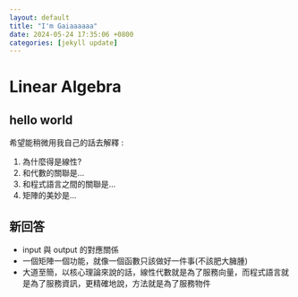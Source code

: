 ```yaml
---
layout: default
title: "I'm Gaiaaaaaa"
date: 2024-05-24 17:35:06 +0800
categories: [jekyll update]
---
```


# Linear Algebra

## hello world

希望能稍微用我自己的話去解釋 :

1. 為什麼得是線性?
2. 和代數的關聯是...
3. 和程式語言之間的關聯是...
4. 矩陣的美妙是...

## 新回答

- input 與 output 的對應關係
- 一個矩陣一個功能，就像一個函數只該做好一件事(不該肥大臃腫)
- 大道至簡，以核心理論來說的話，線性代數就是為了服務向量，而程式語言就是為了服務資訊，更精確地說，方法就是為了服務物件
